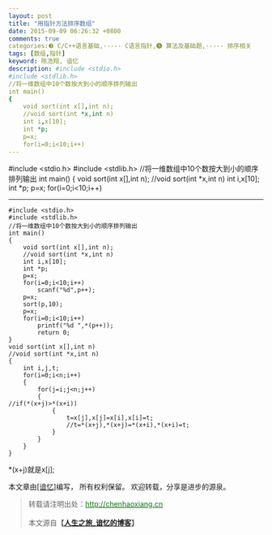 ```yaml
---
layout: post
title: "用指针方法排序数组"
date: 2015-09-09 06:26:32 +0800
comments: true
categories:❸ C/C++语言基础,----- C语言指针,❺ 算法及基础题,----- 排序相关
tags: [数组,指针]
keyword: 陈浩翔, 谙忆
description: #include <stdio.h>
#include <stdlib.h>
//将一维数组中10个数按大到小的顺序排列输出
int main()
{
    void sort(int x[],int n);
    //void sort(int *x,int n)
    int i,x[10];
    int *p;
    p=x;
    for(i=0;i<10;i++) 
---
```



#include <stdio.h>
#include <stdlib.h>
//将一维数组中10个数按大到小的顺序排列输出
int main()
{
    void sort(int x[],int n);
    //void sort(int *x,int n)
    int i,x[10];
    int *p;
    p=x;
    for(i=0;i<10;i++)
<!-- more -->
----------

```
#include <stdio.h>
#include <stdlib.h>
//将一维数组中10个数按大到小的顺序排列输出
int main()
{
    void sort(int x[],int n);
    //void sort(int *x,int n)
    int i,x[10];
    int *p;
    p=x;
    for(i=0;i<10;i++)
        scanf("%d",p++);
    p=x;
    sort(p,10);
    p=x;
    for(i=0;i<10;i++)
        printf("%d ",*(p++));
        return 0;
}
void sort(int x[],int n)
//void sort(int *x,int n)
{
    int i,j,t;
    for(i=0;i<n;i++)
    {
        for(j=i;j<n;j++)
        {
//if(*(x+j)>*(x+i))
            {
                t=x[j],x[j]=x[i],x[i]=t;
                //t=*(x+j),*(x+j)=*(x+i),*(x+i)=t;
            }
        }
    }
}

```
*(x+j)就是x[j];

本文章由<a href="http://chenhaoxiang.cn/">[谙忆]</a>编写， 所有权利保留。 
欢迎转载，分享是进步的源泉。
<blockquote cite='陈浩翔'>
<p background-color='#D3D3D3'>转载请注明出处：<a href='http://chenhaoxiang.cn'><font color="green">http://chenhaoxiang.cn</font></a><br><br>
本文源自<strong>【<a href='http://chenhaoxiang.cn' target='_blank'>人生之旅_谙忆的博客</a>】</strong></p>
</blockquote>
